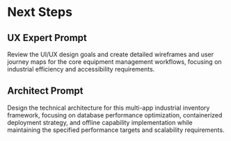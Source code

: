 # Next Steps

## UX Expert Prompt

Review the UI/UX design goals and create detailed wireframes and user journey maps for the core equipment
management workflows, focusing on industrial efficiency and accessibility requirements.

## Architect Prompt

Design the technical architecture for this multi-app industrial inventory framework, focusing on database
performance optimization, containerized deployment strategy, and offline capability implementation while
maintaining the specified performance targets and scalability requirements.
